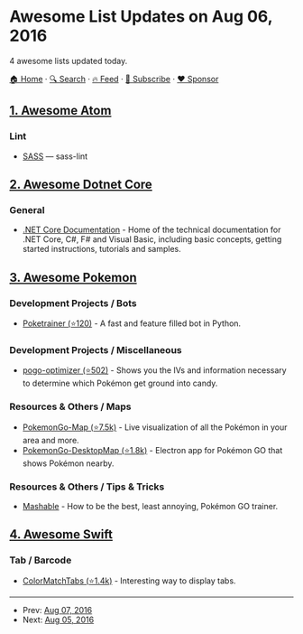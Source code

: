 # Awesome List Updates on Aug 06, 2016

4 awesome lists updated today.

[🏠 Home](/README.md) · [🔍 Search](https://www.trackawesomelist.com/search/) · [🔥 Feed](https://www.trackawesomelist.com/rss.xml) · [📮 Subscribe](https://trackawesomelist.us17.list-manage.com/subscribe?u=d2f0117aa829c83a63ec63c2f&id=36a103854c) · [❤️  Sponsor](https://github.com/sponsors/theowenyoung)



## [1. Awesome Atom](/content/mehcode/awesome-atom/README.md)

### Lint

*   [SASS](https://atom.io/packages/linter-sass-lint) — sass-lint

## [2. Awesome Dotnet Core](/content/thangchung/awesome-dotnet-core/README.md)

### General

*   [.NET Core Documentation](https://docs.microsoft.com/en-us/dotnet/articles/welcome) - Home of the technical documentation for .NET Core, C#, F# and Visual Basic, including basic concepts, getting started instructions, tutorials and samples.

## [3. Awesome Pokemon](/content/tobiasbueschel/awesome-pokemon/README.md)

### Development Projects / Bots

*   [Poketrainer (⭐120)](https://github.com/j-e-k/poketrainer) - A fast and feature filled bot in Python.

### Development Projects / Miscellaneous

*   [pogo-optimizer (⭐502)](https://github.com/justinleewells/pogo-optimizer) - Shows you the IVs and information necessary to determine which Pokémon get ground into candy.

### Resources & Others / Maps

*   [PokemonGo-Map (⭐7.5k)](https://github.com/AHAAAAAAA/PokemonGo-Map) - Live visualization of all the Pokémon in your area and more.
*   [PokemonGo-DesktopMap (⭐1.8k)](https://github.com/mchristopher/PokemonGo-DesktopMap) - Electron app for Pokémon GO that shows Pokémon nearby.

### Resources & Others / Tips & Tricks

*   [Mashable](http://mashable.com/2016/07/08/how-to-play-pokemon-go/#7iz7HhcepPqi) - How to be the best, least annoying, Pokémon GO trainer.

## [4. Awesome Swift](/content/matteocrippa/awesome-swift/README.md)

### Tab / Barcode

*   [ColorMatchTabs (⭐1.4k)](https://github.com/Yalantis/ColorMatchTabs) - Interesting way to display tabs.

---

- Prev: [Aug 07, 2016](/content/2016/08/07/README.md)
- Next: [Aug 05, 2016](/content/2016/08/05/README.md)